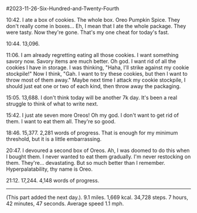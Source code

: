 #2023-11-26-Six-Hundred-and-Twenty-Fourth

10:42.  I ate a box of cookies.  The whole box.  Oreo Pumpkin Spice.  They don't really come in boxes...  Eh, I mean that I ate the whole package.  They were tasty.  Now they're gone.  That's my one cheat for today's fast.

10:44.  13,096.

11:06.  I am already regretting eating all those cookies.  I want something savory now.  Savory items are much better.  Oh god.  I want rid of all the cookies I have in storage.  I was thinking, "Haha, I'll strike against my cookie stockpile!"  Now I think, "Gah.  I want to try these cookies, but then I want to throw most of them away."  Maybe next time I attack my cookie stockpile, I should just eat one or two of each kind, then throw away the packaging.

15:05.  13,688.  I don't think today will be another 7k day.  It's been a real struggle to think of what to write next.

15:42.  I just ate seven more Oreos!  Oh my god.  I don't want to get rid of them.  I want to eat them all.  They're so good.

18:46.  15,377.  2,281 words of progress.  That is enough for my minimum threshold, but it is a little embarrassing.

20:47.  I devoured a second box of Oreos.  Ah, I was doomed to do this when I bought them.  I never wanted to eat them gradually.  I'm never restocking on them.  They're... devastating.  But so much better than I remember.  Hyperpalatability, thy name is Oreo.

21:12.  17,244.  4,148 words of progress.

---
(This part added the next day.). 9.1 miles.  1,669 kcal.  34,728 steps.  7 hours, 42 minutes, 47 seconds.  Average speed 1.1 mph.